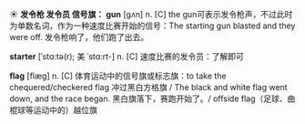 ☀ <span class="category">**发令枪 发令员 信号旗：**</span>
<span class="vocabulary">**gun**</span> [ɡʌn] 
<span class="definition">n. [C] the gun可表示发令枪声，不过此时为单数名词，作为一种速度比赛开始的信号：</span>The starting gun blasted and they were off. 发令枪响了，他们跑了出去。
          
<span class="vocabulary">**starter**</span> [ˈstɑ:tə(r); 美 ˈstɑ:rt-]
<span class="definition">n. [C] 速度比赛的发令员：</span>了解即可

<span class="vocabulary">**flag**</span> [flæɡ] 
<span class="definition">n. [C] 体育运动中的信号旗或标志旗：</span>to take the chequered/checkered flag 冲过黑白方格旗 / The black and white flag went down, and the race began. 黑白旗落下，赛跑开始了。/ offside flag（足球、曲棍球等运动中的）越位旗

